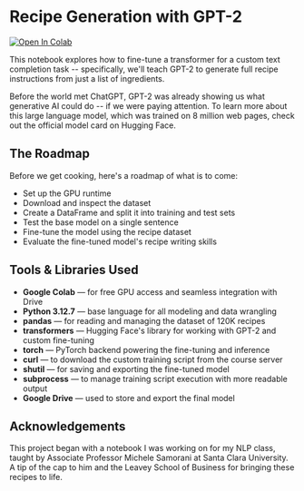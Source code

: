 # Recipe Generation with GPT-2

[![Open In Colab](https://colab.research.google.com/assets/colab-badge.svg)](https://colab.research.google.com/drive/1X0qB6o99g5L_YJ7Jp9HKzEWuPPn_64uz?usp=sharing)


This notebook explores how to fine-tune a transformer for a custom text completion task -- specifically, we'll teach GPT-2 to generate full recipe instructions from just a list of ingredients.

Before the world met ChatGPT, GPT-2 was already showing us what generative AI could do -- if we were paying attention. To learn more about this large language model, which was trained on 8 million web pages, check out the official model card on Hugging Face.

## The Roadmap

Before we get cooking, here's a roadmap of what is to come:

- Set up the GPU runtime
- Download and inspect the dataset
- Create a DataFrame and split it into training and test sets
- Test the base model on a single sentence
- Fine-tune the model using the recipe dataset
- Evaluate the fine-tuned model's recipe writing skills

## Tools & Libraries Used

- **Google Colab** — for free GPU access and seamless integration with Drive  
- **Python 3.12.7** — base language for all modeling and data wrangling  
- **pandas** — for reading and managing the dataset of 120K recipes  
- **transformers** — Hugging Face's library for working with GPT-2 and custom fine-tuning  
- **torch** — PyTorch backend powering the fine-tuning and inference  
- **curl** — to download the custom training script from the course server  
- **shutil** — for saving and exporting the fine-tuned model  
- **subprocess** — to manage training script execution with more readable output  
- **Google Drive** — used to store and export the final model

## Acknowledgements

This project began with a notebook I was working on for my NLP class, taught by  Associate Professor Michele Samorani at Santa Clara University. A tip of the cap to him and the Leavey School of Business for bringing these recipes to life.
